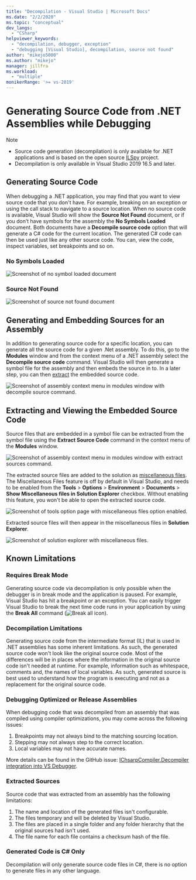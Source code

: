 ```yaml
---
title: "Decompilation - Visual Studio | Microsoft Docs"
ms.date: "2/2/2020"
ms.topic: "conceptual"
dev_langs:
  - "CSharp"
helpviewer_keywords:
  - "decompilation, debugger, exception"
  - "debugging [Visual Studio], decompilation, source not found"
author: "mikejo5000"
ms.author: "mikejo"
manager: jillfra
ms.workload:
  - "multiple"
monikerRange: '>= vs-2019'
---
```


# Generating Source Code from .NET Assemblies while Debugging

> [!NOTE]
> * Source code generation (decompilation) is only available for .NET applications and is based on the open source [ILSpy](https://github.com/icsharpcode/ILSpy) project.
> * Decompilation is only available in Visual Studio 2019 16.5 and later.

## Generating Source Code

When debugging a .NET application, you may find that you want to view source code that you don't have. For example, breaking on an exception or using the call stack to navigate to a source location. When no source code is available, Visual Studio will show the **Source Not Found** document, or if you don’t have symbols for the assembly the **No Symbols Loaded** document. Both documents have a **Decompile source code** option that will generate a C# code for the current location. The generated C# code can then be used just like any other source code. You can, view the code, inspect variables,  set breakpoints and so on.

### No Symbols Loaded

![Screenshot of no symbol loaded document](media/decompilation-no-symbol-found.png)

### Source Not Found

![Screenshot of source not found document](media/decompilation-no-source-found.png)

## Generating and Embedding Sources for an Assembly

In addition to generating source code for a specific location, you can generate all the source code for a given .Net assembly. To do this, go to the **Modules** window and from the context menu of a .NET assembly select the **Decompile source code** command. Visual Studio will then generate a symbol file for the assembly and then embeds the source in to. In a later step, you can then [extract](#extracting-and-viewing-the-embedded-source-code) the embedded source code.

![Screenshot of assembly context menu in modules window with decompile source command.](media/decompilation-decompile-source-code.png)

## Extracting and Viewing the Embedded Source Code

Source files that are embedded in a symbol file can be extracted from the symbol file using the **Extract Source Code** command in the context menu of the **Modules** window.

![Screenshot of assembly context menu in modules window with extract sources command.](media/decompilation-extract-source-code.png)

The extracted source files are added to the solution as [miscellaneous files](../ide/reference/miscellaneous-files). The Miscellaneous Files feature is off by default in Visual Studio, and needs to be enabled from the **Tools** > **Options** > **Environment** > **Documents** > **Show Miscellaneous files in Solution Explorer** checkbox. Without enabling this feature, you won't be able to open the extracted source code.

![Screenshot of tools option page with miscellaneous files option enabled.](media/decompilation-tools-options-misc-files.png)

Extracted source files will then appear in the miscellaneous files in **Solution Explorer**.

![Screenshot of solution explorer with miscellaneous files.](media/decompilation-solution-explorer.png)

## Known Limitations

### Requires Break Mode

Generating source code via decompilation is only possible when the debugger is in break mode and the application is paused. For example, Visual Studio has hit a breakpoint or an exception. You can easily trigger Visual Studio to break the next time code runs in your application by using the **Break All** command (![Break all icon](media/decompilation-break-all.png)).

### Decompilation Limitations

Generating source code from the intermediate format (IL) that is used in .NET assemblies has some inherent limitations. As such, the generated source code won't look like the original source code. Most of the differences will be in places where the information in the original source code isn't needed at runtime. For example, information such as whitespace, comments and, the names of local variables. As such, generated source is best used to understand how the program is executing and not as a replacement for the original source code.

### Debugging Optimized or Release Assemblies

When debugging code that was decompiled from an assembly that was compiled using compiler optimizations, you may come across the following issues:
1. Breakpoints may not always bind to the matching sourcing location.
1. Stepping may not always step to the correct location.
1. Local variables may not have accurate names.

More details can be found in the GitHub issue: [IChsarpCompiler.Decompiler integration into VS Debugger](https://github.com/icsharpcode/ILSpy/issues/1901).

### Extracted Sources

Source code that was extracted from an assembly has the following limitations:
1. The name and location of the generated files isn't configurable.
1. The files temporary and will be deleted by Visual Studio.
1. The files are placed in a single folder and any folder hierarchy that the original sources had isn't used.
1. The file name for each file contains a checksum hash of the file.

### Generated Code is C# Only
Decompilation will only generate source code files in C#, there is no option to generate files in any other language.